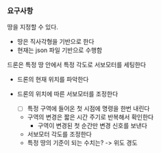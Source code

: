 ### 요구사항

땅을 지정할 수 있다.
- 땅은 직사각형을 기반으로 한다
- 현재는 json 파일 기반으로 수행함

드론은 특정 땅 안에서 특정 각도로 서보모터를 세팅한다

- 드론의 현재 위치를 파악한다
- 드론의 위치에 따른 서보모터를 조정한다
    
    - [ ] 특정 구역에 들어온 첫 시점에 명령을 한번 내린다
    - 구역의 변경은 짧은 시간 주기로 반복해서 확인한다
        - 구역이 변경된 첫 순간만 변경 신호를 보낸다
    - 서보모터 각도를 조정한다
    - 특정 땅의 기준이 되는 수치는? -> 위도 경도
